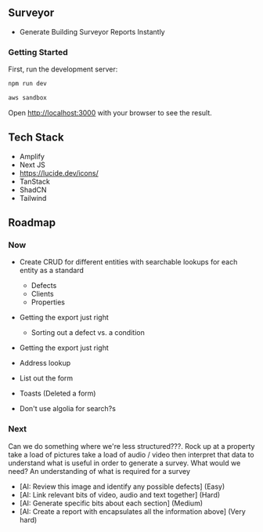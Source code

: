 ## Surveyor

- Generate Building Surveyor Reports Instantly

### Getting Started

First, run the development server:

```bash
npm run dev
```

```bash
aws sandbox
```

Open [http://localhost:3000](http://localhost:3000) with your browser to see the result.

## Tech Stack

- Amplify
- Next JS
- https://lucide.dev/icons/
- TanStack
- ShadCN
- Tailwind

## Roadmap

### Now


  - Create CRUD for different entities with searchable lookups for each entity as a standard
    - Defects
    - Clients
    - Properties
    
  - Getting the export just right
    - Sorting out a defect vs. a condition


  - Getting the export just right
  - Address lookup

  - List out the form
  - Toasts (Deleted a form)

  - Don't use algolia for search?s

### Next

Can we do something where we're less structured???. Rock up at a property take a load of pictures take a load of audio / video then interpret that data to understand what is useful in order to generate a survey. What would we need? An understanding of what is required for a survey 

- [AI: Review this image and identify any possible defects] (Easy)
- [AI: Link relevant bits of video, audio and text together] (Hard)
- [AI: Generate specific bits about each section] (Medium)
- [AI: Create a report with encapsulates all the information above] (Very hard)


